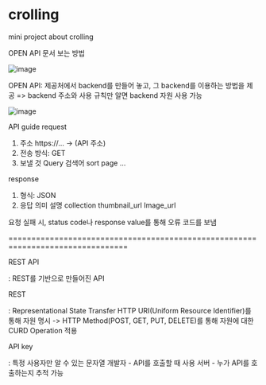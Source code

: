 # crolling
mini project about crolling

OPEN API 문서 보는 방법

![image](https://user-images.githubusercontent.com/46236112/172041571-f4f53521-e713-416f-b6e0-357242ca4f54.png)


 
OPEN API: 제공처에서 backend를 만들어 놓고, 그 backend를 이용하는 방법을 제공
                   => backend 주소와 사용 규칙만 알면 backend 자원 사용 가능

![image](https://user-images.githubusercontent.com/46236112/172041633-bfd9c9d1-e027-407f-890a-9c74c0f99827.png)



API guide
request
1. 주소 https://... -> (API 주소)
2. 전송 방식: GET
3. 보낼 것
   Query 검색어
   sort
   page
   ...


response
1. 형식: JSON
2. 응답 의미 설명
   collection
   thumbnail_url
   Image_url

요청 실패 시, status code나 response value를 통해 오류 코드를 보냄

================================================================================

REST API

: REST를 기반으로 만들어진 API

REST

: Representational State Transfer
HTTP URI(Uniform Resource Identifier)를 통해 자원 명시
-> HTTP Method(POST, GET, PUT, DELETE)를 통해 자원에 대한 CURD Operation 적용

API key

: 특정 사용자만 알 수 있는 문자열
개발자 - API를 호출할 때 사용
서버 - 누가 API를 호출하는지 추적 가능

